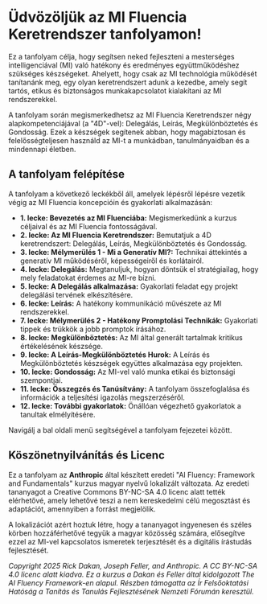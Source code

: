 # Üdvözöljük az MI Fluencia Keretrendszer tanfolyamon!

Ez a tanfolyam célja, hogy segítsen neked fejleszteni a mesterséges intelligenciával (MI) való hatékony és eredményes együttműködéshez szükséges készségeket. Ahelyett, hogy csak az MI technológia működését tanítanánk meg, egy olyan keretrendszert adunk a kezedbe, amely segít tartós, etikus és biztonságos munkakapcsolatot kialakítani az MI rendszerekkel.

A tanfolyam során megismerkedhetsz az MI Fluencia Keretrendszer négy alapkompetenciájával (a "4D"-vel): Delegálás, Leírás, Megkülönböztetés és Gondosság. Ezek a készségek segítenek abban, hogy magabiztosan és felelősségteljesen használd az MI-t a munkádban, tanulmányaidban és a mindennapi életben.

## A tanfolyam felépítése

A tanfolyam a következő leckékből áll, amelyek lépésről lépésre vezetik végig az MI Fluencia koncepcióin és gyakorlati alkalmazásán:

*   **1. lecke: Bevezetés az MI Fluenciába:** Megismerkedünk a kurzus céljaival és az MI Fluencia fontosságával.
*   **2. lecke: Az MI Fluencia Keretrendszer:** Bemutatjuk a 4D keretrendszert: Delegálás, Leírás, Megkülönböztetés és Gondosság.
*   **3. lecke: Mélymerülés 1 - Mi a Generatív MI?:** Technikai áttekintés a generatív MI működéséről, képességeiről és korlátairól.
*   **4. lecke: Delegálás:** Megtanuljuk, hogyan döntsük el stratégiailag, hogy mely feladatokat érdemes az MI-re bízni.
*   **5. lecke: A Delegálás alkalmazása:** Gyakorlati feladat egy projekt delegálási tervének elkészítésére.
*   **6. lecke: Leírás:** A hatékony kommunikáció művészete az MI rendszerekkel.
*   **7. lecke: Mélymerülés 2 - Hatékony Promptolási Technikák:** Gyakorlati tippek és trükkök a jobb promptok írásához.
*   **8. lecke: Megkülönböztetés:** Az MI által generált tartalmak kritikus értékelésének készsége.
*   **9. lecke: A Leírás-Megkülönböztetés Hurok:** A Leírás és Megkülönböztetés készségek együttes alkalmazása egy projekten.
*   **10. lecke: Gondosság:** Az MI-vel való munka etikai és biztonsági szempontjai.
*   **11. lecke: Összegzés és Tanúsítvány:** A tanfolyam összefoglalása és információk a teljesítési igazolás megszerzéséről.
*   **12. lecke: További gyakorlatok:** Önállóan végezhető gyakorlatok a tanultak elmélyítésére.

Navigálj a bal oldali menü segítségével a tanfolyam fejezetei között.

## Köszönetnyilvánítás és Licenc

Ez a tanfolyam az **Anthropic** által készített eredeti "AI Fluency: Framework and Fundamentals" kurzus magyar nyelvű lokalizált változata. Az eredeti tananyagot a Creative Commons BY-NC-SA 4.0 licenc alatt tették elérhetővé, amely lehetővé teszi a nem kereskedelmi célú megosztást és adaptációt, amennyiben a forrást megjelölik.

A lokalizációt azért hoztuk létre, hogy a tananyagot ingyenesen és széles körben hozzáférhetővé tegyük a magyar közösség számára, elősegítve ezzel az MI-vel kapcsolatos ismeretek terjesztését és a digitális írástudás fejlesztését.

*Copyright 2025 Rick Dakan, Joseph Feller, and Anthropic. A CC BY-NC-SA 4.0 licenc alatt kiadva.*
*Ez a kurzus a Dakan és Feller által kidolgozott The AI Fluency Framework-en alapul.*
*Részben támogatta az Ír Felsőoktatási Hatóság a Tanítás és Tanulás Fejlesztésének Nemzeti Fórumán keresztül.*